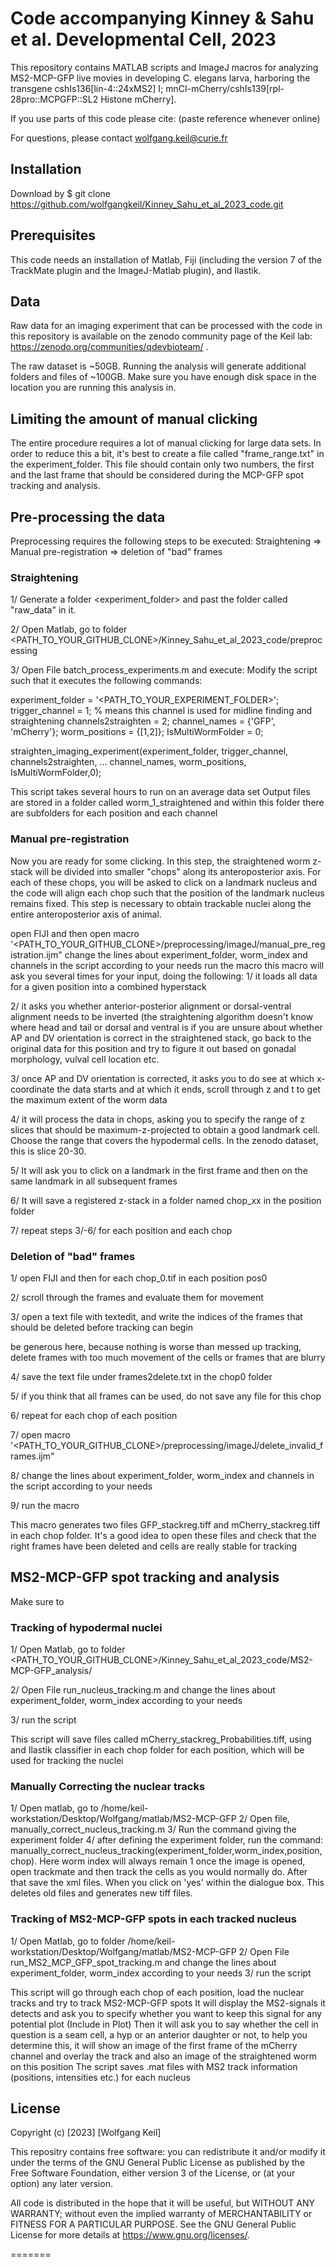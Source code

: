 # Code accompanying Kinney & Sahu et al. Developmental Cell, 2023

This repository contains MATLAB scripts and ImageJ macros for analyzing MS2-MCP-GFP live movies in developing C. elegans larva, harboring the transgene cshIs136[lin-4::24xMS2] I; mnCI-mCherry/cshIs139[rpl-28pro::MCPGFP::SL2 Histone mCherry].

If you use parts of this code please cite: (paste reference whenever online)

For questions, please contact wolfgang.keil@curie.fr

## Installation

Download by
$ git clone  https://github.com/wolfgangkeil/Kinney_Sahu_et_al_2023_code.git

## Prerequisites
This code needs an installation of Matlab, Fiji (including the version 7 of the TrackMate plugin and the ImageJ-Matlab plugin), and Ilastik. 

## Data
Raw data for an imaging experiment that can be processed with the code in this repository is available on the zenodo community page of the Keil lab: https://zenodo.org/communities/qdevbioteam/ .

The raw dataset is ~50GB. Running the analysis will generate additional folders and files of  ~100GB. Make sure you have enough disk space in the location you are running this analysis in.

## Limiting the amount of manual clicking
The entire procedure requires a lot of manual clicking for large data sets. In order to reduce this a bit, it's best to create a file called "frame_range.txt" in the experiment_folder. This file should contain only two numbers, the first and the last frame that should be considered during the MCP-GFP spot tracking and analysis.

## Pre-processing the data

Preprocessing requires the following steps to be executed: 
Straightening =>  Manual pre-registration => deletion of "bad" frames
 
### Straightening
1/ Generate a folder <experiment_folder> and past the folder called "raw_data" in it.

2/ Open Matlab, go to folder <PATH_TO_YOUR_GITHUB_CLONE>/Kinney_Sahu_et_al_2023_code/preprocessing

3/ Open File batch_process_experiments.m and execute:
Modify the script such that it executes the following commands:

experiment_folder = '<PATH_TO_YOUR_EXPERIMENT_FOLDER>';
trigger_channel = 1; % means this channel is used for midline finding and straightening
channels2straighten = 2;
channel_names = {'GFP', 'mCherry'};
worm_positions = {[1,2]};
IsMultiWormFolder = 0;
 
straighten_imaging_experiment(experiment_folder, trigger_channel, channels2straighten, ...
                    channel_names, worm_positions, IsMultiWormFolder,0);
 
This script takes several hours to run on an average data set 
Output files are stored in a folder called worm_1_straightened and within this folder there are subfolders for each position and each channel

### Manual pre-registration
Now you are ready for some clicking. In this step, the straightened worm z-stack will be divided into smaller "chops" along its anteroposterior axis. For each of these chops, you will be asked to click on a landmark nucleus and the code will align each chop such that the position of the landmark nucleus remains fixed. This step is necessary to obtain trackable nuclei along the entire anteroposterior axis of animal.

open FIJI and then open macro '<PATH_TO_YOUR_GITHUB_CLONE>/preprocessing/imageJ/manual_pre_registration.ijm"
change the lines about experiment_folder, worm_index and channels in the script according to your needs
run the macro
this macro will ask you several times for your input, doing the following:
1/ it loads all data for a given position into a combined hyperstack 

2/ it asks you whether anterior-posterior alignment or dorsal-ventral alignment needs to be inverted (the straightening algorithm doesn't know where head and tail or dorsal and ventral is
if you are unsure about whether AP and DV orientation is correct in the straightened stack, go back to the original data for this position and try to figure it out based on gonadal morphology, vulval cell location etc.

3/ once AP and DV orientation is corrected, it asks you to do see at which x-coordinate the data starts and at which it ends, scroll through z and t to get the maximum extent of the worm data

4/ it will process the data in chops, asking you to specify the range of z slices that should be maximum-z-projected to obtain a good landmark cell. Choose the range that covers the hypodermal cells. In the zenodo dataset, this is slice 20-30.

5/ It will ask you to click on a landmark in the first frame and then on the same landmark in all subsequent frames

6/ It will save a registered z-stack in a folder named chop_xx in the position folder

7/ repeat steps 3/-6/ for each position and each chop

### Deletion of "bad" frames
1/ open FIJI and then for each chop_0.tif in each position pos0

2/ scroll through the frames and evaluate them for movement

3/ open a text file with textedit, and write the indices of the frames that should be deleted before tracking can begin

be generous here, because nothing is worse than messed up tracking, delete frames with too much movement of the cells or frames that are blurry

4/ save the text file under frames2delete.txt in the chop0 folder

5/ if you think that all frames can be used, do not save any file for this chop

6/ repeat for each chop of each position

7/ open macro '<PATH_TO_YOUR_GITHUB_CLONE>/preprocessing/imageJ/delete_invalid_frames.ijm"

8/ change the lines about experiment_folder, worm_index and channels in the script according to your needs

9/ run the macro

This macro generates two files GFP_stackreg.tiff and mCherry_stackreg.tiff in each chop folder. It's a good idea to open these files and check that the right frames have been deleted and cells are really stable for tracking


## MS2-MCP-GFP spot tracking and analysis

Make sure to 
### Tracking of hypodermal nuclei
1/ Open Matlab, go to folder <PATH_TO_YOUR_GITHUB_CLONE>/Kinney_Sahu_et_al_2023_code/MS2-MCP-GFP_analysis/

2/ Open File run_nucleus_tracking.m and change the lines about experiment_folder, worm_index according to your needs

3/ run the script

This script will save files called mCherry_stackreg_Probabilities.tiff, using and Ilastik classifier in each chop folder for each position, which will be used for tracking the nuclei

### Manually Correcting the nuclear tracks
1/ Open matlab, go to /home/keil-workstation/Desktop/Wolfgang/matlab/MS2-MCP-GFP
2/ Open file, manually_correct_nucleus_tracking.m
3/ Run the command giving the experiment folder
4/ after defining the experiment folder, run the command:  manually_correct_nucleus_tracking(experiment_folder,worm_index,position, chop). Here worm index will always remain 1
once the image is opened, open trackmate and then track the cells as you would normally do. After that save the xml files. When you click on 'yes' within the dialogue box. This deletes old files and generates new tiff files.

### Tracking of MS2-MCP-GFP spots in each tracked nucleus
1/ Open Matlab, go to folder /home/keil-workstation/Desktop/Wolfgang/matlab/MS2-MCP-GFP
2/ Open File run_MS2_MCP_GFP_spot_tracking.m and change the lines about experiment_folder, worm_index according to your needs
3/ run the script

This script will go through each chop of each position, load the nuclear tracks and try to track MS2-MCP-GFP spots
It will display the MS2-signals it detects and ask you to specify whether you want to keep this signal for any potential plot (Include in Plot)
Then it will ask you to say whether the cell in question is a seam cell, a hyp or an anterior daughter or not, to help you determine this, it will show an image of the first frame of the mCherry channel and overlay the track and also an image of the straightened worm on this position
The script saves .mat files with MS2 track information (positions, intensities etc.) for each nucleus

## License
Copyright (c) [2023] [Wolfgang Keil]

This repositry contains free software: you can redistribute it and/or modify
it under the terms of the GNU General Public License as published by
the Free Software Foundation, either version 3 of the License, or
(at your option) any later version.

All code is distributed in the hope that it will be useful,
but WITHOUT ANY WARRANTY; without even the implied warranty of
 MERCHANTABILITY or FITNESS FOR A PARTICULAR PURPOSE.  See the
GNU General Public License for more details at <https://www.gnu.org/licenses/>.

=======
